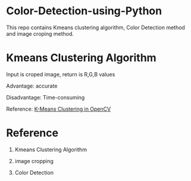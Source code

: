 # Color-Detection-using-Python
This repo contains Kmeans clustering algorithm, Color Detection method and image croping method.

# Kmeans Clustering Algorithm
Input is croped image, return is R,G,B values

Advantage: accurate

Disadvantage: Time-consuming

Reference: [K-Means Clustering in OpenCV](https://docs.opencv.org/3.0-beta/doc/py_tutorials/py_ml/py_kmeans/py_kmeans_opencv/py_kmeans_opencv.html)


# Reference
1. Kmeans Clustering Algorithm

2. image cropping

3. Color Detection
